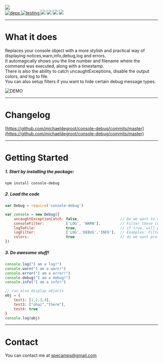 [![](https://nodei.co/npm/console-debug.png?downloads=true&downloadRank=true&stars=true)](https://www.npmjs.com/package/console-debug)   
[![](https://david-dm.org/michaeldegroot/console-debug.svg "deps") ](https://david-dm.org/michaeldegroot/console-debug "david-dm")
[![](https://travis-ci.org/michaeldegroot/console-debug.svg?branch=master "testing") ](https://travis-ci.org/michaeldegroot/console-debug "travis-ci")
[![](https://coveralls.io/repos/michaeldegroot/console-debug/badge.svg?branch=master&service=github)](https://coveralls.io/github/michaeldegroot/console-debug?branch=master)
![](https://img.shields.io/badge/Node-%3E%3D0.10-green.svg)
![](https://img.shields.io/npm/dt/console-debug.svg)
![](https://img.shields.io/npm/l/console-debug.svg)


___
# What it does
Replaces your console object with a more stylish and practical way of displaying notices,warn,info,debug,log and errors.  
It automagically shows you the line number and filename where the command was executed, along with a timestamp.  
There is also the ability to catch uncaughtExceptions, disable the output colors, and log to file.  
You can also setup filters if you want to hide certain debug message types.  

![DEMO](http://i.imgur.com/fEVquh4.gif)
___
# Changelog
[https://github.com/michaeldegroot/console-debug/commits/master](https://github.com/michaeldegroot/console-debug/commits/master)
___
#  Getting Started

##### 1. Start by installing the package:
    npm install console-debug

##### 2. Load the code
```js
var Debug = require('console-debug')

var console = new Debug({
	uncaughtExceptionCatch: false,                   // Do we want to catch uncaughtExceptions?
	consoleFilter:          ['LOG', 'WARN'],         // Filter these console output types
	logToFile:              true,                    // if true, will put console output in a log file folder called 'logs'
	logFilter:              ['LOG','DEBUG','INFO'],  // Examples: Filter these types to not log to file
	colors:                 true                     // do we want pretty pony colors in our console output?
})
````




##### 3. Do awesome stuff!
```js
console.log("I am a log!")
console.warn("I am a warn!")
console.error("I am a error!")
console.debug("I am a debug!")
console.info("I am a info!")

// can also display objects
obj = {
	test1: [1,2,3,4],
	test3: ["ohai","there"],
	test4: true
}
console.log(obj)
````
___
# Contact
You can contact me at specamps@gmail.com
